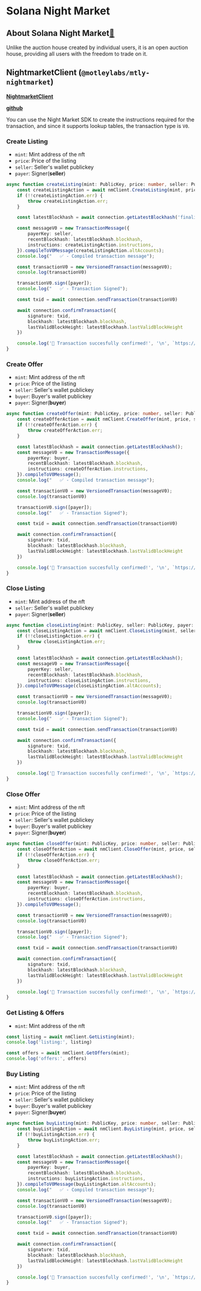 # Solana Night Market
## About Solana Night Market[🔗](https://nightmarket.io/)
Unlike the auction house created by individual users, it is an open auction house, providing all users with the freedom to trade on it.

## NightmarketClient (`@motleylabs/mtly-nightmarket`)
[**NightmarketClient**](https://motleylabs.github.io/mtly-nightmarket/classes/NightmarketClient.html)

[**github**](https://github.com/motleylabs/mtly-nightmarket)

You can use the Night Market SDK to create the instructions required for the transaction, and since it supports lookup tables, the transaction type is `V0`.

### Create Listing
- `mint`: Mint address of the nft
- `price`: Price of the listing
- `seller`: Seller's wallet publickey
- `payer`: Signer(**seller**)

``` typescript
async function createListing(mint: PublicKey, price: number, seller: PublicKey, payer: Keypair) {
    const createListingAction = await nmClient.CreateListing(mint, price, seller);
    if (!!createListingAction.err) {
        throw createListingAction.err;
    }

    const latestBlockhash = await connection.getLatestBlockhash('finalized');

    const messageV0 = new TransactionMessage({
        payerKey: seller,
        recentBlockhash: latestBlockhash.blockhash,
        instructions: createListingAction.instructions,
    }).compileToV0Message(createListingAction.altAccounts);
    console.log("   ✅ - Compiled transaction message");

    const transactionV0 = new VersionedTransaction(messageV0);
    console.log(transactionV0)

    transactionV0.sign([payer]);
    console.log("   ✅ - Transaction Signed");

    const txid = await connection.sendTransaction(transactionV0)

    await connection.confirmTransaction({
        signature: txid,
        blockhash: latestBlockhash.blockhash,
        lastValidBlockHeight: latestBlockhash.lastValidBlockHeight
    })

    console.log('🎉 Transaction succesfully confirmed!', '\n', `https://explorer.solana.com/tx/${txid}?cluster=devnet`);
}
```

### Create Offer
- `mint`: Mint address of the nft
- `price`: Price of the listing
- `seller`: Seller's wallet publickey
- `buyer`: Buyer's wallet publickey
- `payer`: Signer(**buyer**)

``` typescript
async function createOffer(mint: PublicKey, price: number, seller: PublicKey, buyer: PublicKey, payer: Keypair) {
    const createOfferAction = await nmClient.CreateOffer(mint, price, seller, buyer);
    if (!!createOfferAction.err) {
        throw createOfferAction.err;
    }

    const latestBlockhash = await connection.getLatestBlockhash();
    const messageV0 = new TransactionMessage({
        payerKey: buyer,
        recentBlockhash: latestBlockhash.blockhash,
        instructions: createOfferAction.instructions,
    }).compileToV0Message();
    console.log("   ✅ - Compiled transaction message");

    const transactionV0 = new VersionedTransaction(messageV0);
    console.log(transactionV0)

    transactionV0.sign([payer]);
    console.log("   ✅ - Transaction Signed");

    const txid = await connection.sendTransaction(transactionV0)

    await connection.confirmTransaction({
        signature: txid,
        blockhash: latestBlockhash.blockhash,
        lastValidBlockHeight: latestBlockhash.lastValidBlockHeight
    })

    console.log('🎉 Transaction succesfully confirmed!', '\n', `https://explorer.solana.com/tx/${txid}?cluster=devnet`);
}
```

### Close Listing
- `mint`: Mint address of the nft
- `seller`: Seller's wallet publickey
- `payer`: Signer(**seller**)

``` typescript
async function closeListing(mint: PublicKey, seller: PublicKey, payer: Keypair) {
    const closeListingAction = await nmClient.CloseListing(mint, seller);
    if (!!closeListingAction.err) {
        throw closeListingAction.err;
    }

    const latestBlockhash = await connection.getLatestBlockhash();
    const messageV0 = new TransactionMessage({
        payerKey: seller,
        recentBlockhash: latestBlockhash.blockhash,
        instructions: closeListingAction.instructions,
    }).compileToV0Message(closeListingAction.altAccounts);

    const transactionV0 = new VersionedTransaction(messageV0);
    console.log(transactionV0)

    transactionV0.sign([payer]);
    console.log("   ✅ - Transaction Signed");

    const txid = await connection.sendTransaction(transactionV0)

    await connection.confirmTransaction({
        signature: txid,
        blockhash: latestBlockhash.blockhash,
        lastValidBlockHeight: latestBlockhash.lastValidBlockHeight
    })

    console.log('🎉 Transaction succesfully confirmed!', '\n', `https://explorer.solana.com/tx/${txid}?cluster=devnet`);
}
```

### Close Offer
- `mint`: Mint address of the nft
- `price`: Price of the listing
- `seller`: Seller's wallet publickey
- `buyer`: Buyer's wallet publickey
- `payer`: Signer(**buyer**)

``` typescript
async function closeOffer(mint: PublicKey, price: number, seller: PublicKey, buyer: PublicKey, payer: Keypair) {
    const closeOfferAction = await nmClient.CloseOffer(mint, price, seller, buyer);
    if (!!closeOfferAction.err) {
        throw closeOfferAction.err;
    }

    const latestBlockhash = await connection.getLatestBlockhash();
    const messageV0 = new TransactionMessage({
        payerKey: buyer,
        recentBlockhash: latestBlockhash.blockhash,
        instructions: closeOfferAction.instructions,
    }).compileToV0Message();

    const transactionV0 = new VersionedTransaction(messageV0);
    console.log(transactionV0)

    transactionV0.sign([payer]);
    console.log("   ✅ - Transaction Signed");

    const txid = await connection.sendTransaction(transactionV0)

    await connection.confirmTransaction({
        signature: txid,
        blockhash: latestBlockhash.blockhash,
        lastValidBlockHeight: latestBlockhash.lastValidBlockHeight
    })

    console.log('🎉 Transaction succesfully confirmed!', '\n', `https://explorer.solana.com/tx/${txid}?cluster=devnet`);
}
```

### Get Listing & Offers
- `mint`: Mint address of the nft

``` typescript
const listing = await nmClient.GetListing(mint);
console.log('listing:', listing)

const offers = await nmClient.GetOffers(mint);
console.log('offers:', offers)
```

### Buy Listing
- `mint`: Mint address of the nft
- `price`: Price of the listing
- `seller`: Seller's wallet publickey
- `buyer`: Buyer's wallet publickey
- `payer`: Signer(**buyer**)

``` typescript
async function buyListing(mint: PublicKey, price: number, seller: PublicKey, buyer: PublicKey, payer: Keypair) {
    const buyListingAction = await nmClient.BuyListing(mint, price, seller, buyer);
    if (!!buyListingAction.err) {
        throw buyListingAction.err;
    }

    const latestBlockhash = await connection.getLatestBlockhash();
    const messageV0 = new TransactionMessage({
        payerKey: buyer,
        recentBlockhash: latestBlockhash.blockhash,
        instructions: buyListingAction.instructions,
    }).compileToV0Message(buyListingAction.altAccounts);
    console.log("   ✅ - Compiled transaction message");

    const transactionV0 = new VersionedTransaction(messageV0);
    console.log(transactionV0)

    transactionV0.sign([payer]);
    console.log("   ✅ - Transaction Signed");

    const txid = await connection.sendTransaction(transactionV0)

    await connection.confirmTransaction({
        signature: txid,
        blockhash: latestBlockhash.blockhash,
        lastValidBlockHeight: latestBlockhash.lastValidBlockHeight
    })

    console.log('🎉 Transaction succesfully confirmed!', '\n', `https://explorer.solana.com/tx/${txid}?cluster=devnet`);
}
```
